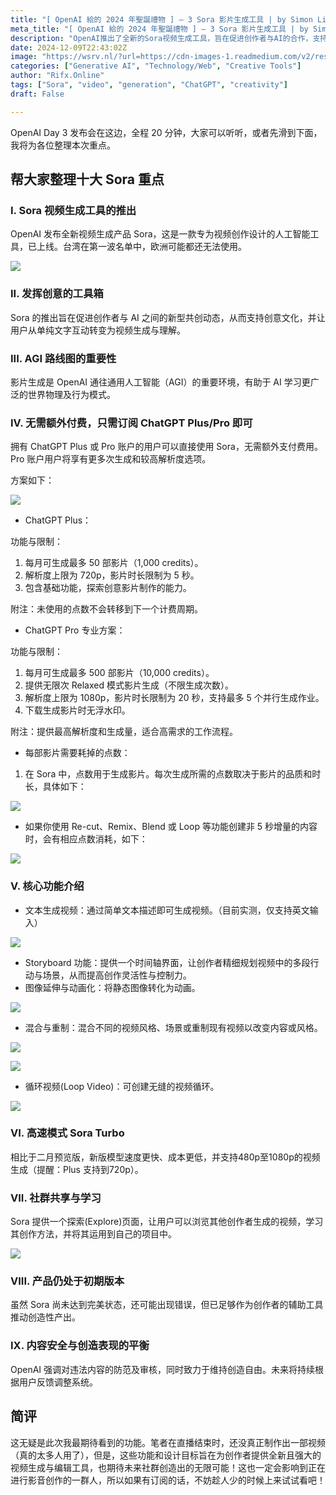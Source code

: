 ```yaml
---
title: "[ OpenAI 給的 2024 年聖誕禮物 ] — 3 Sora 影片生成工具 | by Simon Liu | Dec, 2024 | Medium"
meta_title: "[ OpenAI 給的 2024 年聖誕禮物 ] — 3 Sora 影片生成工具 | by Simon Liu | Dec, 2024 | Medium"
description: "OpenAI推出了全新的Sora视频生成工具，旨在促进创作者与AI的合作，支持创意文化。用户可通过ChatGPT Plus或Pro账户免费使用该工具，提供多种功能，如文字生成视频、Storyboard、图像动画等。Sora的设计目标是推动创意输出，并在通用人工智能（AGI）发展中发挥重要作用。尽管目前仍处于初期版本，Sora已具备实用性，未来将根据用户反馈不断优化。"
date: 2024-12-09T22:43:02Z
image: "https://wsrv.nl/?url=https://cdn-images-1.readmedium.com/v2/resize:fit:800/1*K-KyAkyaeX59y4SsuGDJCg.png"
categories: ["Generative AI", "Technology/Web", "Creative Tools"]
author: "Rifx.Online"
tags: ["Sora", "video", "generation", "ChatGPT", "creativity"]
draft: False

---
```




OpenAI Day 3 发布会在这边，全程 20 分钟，大家可以听听，或者先滑到下面，我将为各位整理本次重点。

## 帮大家整理十大 Sora 重点

### I. Sora 视频生成工具的推出

OpenAI 发布全新视频生成产品 Sora，这是一款专为视频创作设计的人工智能工具，已上线。台湾在第一波名单中，欧洲可能都还无法使用。

![](https://wsrv.nl/?url=https://cdn-images-1.readmedium.com/v2/resize:fit:800/1*RiDJU8ZxYmNXvzZPodovtg.png)

### II. 发挥创意的工具箱

Sora 的推出旨在促进创作者与 AI 之间的新型共创动态，从而支持创意文化，并让用户从单纯文字互动转变为视频生成与理解。

### III. AGI 路线图的重要性

影片生成是 OpenAI 通往通用人工智能（AGI）的重要环境，有助于 AI 学习更广泛的世界物理及行为模式。

### IV. 无需额外付费，只需订阅 ChatGPT Plus/Pro 即可

拥有 ChatGPT Plus 或 Pro 账户的用户可以直接使用 Sora，无需额外支付费用。Pro 账户用户将享有更多次生成和较高解析度选项。

方案如下：

![](https://wsrv.nl/?url=https://cdn-images-1.readmedium.com/v2/resize:fit:800/0*QgcczhHRySgWinqq)

* ChatGPT Plus：

功能与限制：

1. 每月可生成最多 50 部影片（1,000 credits）。
2. 解析度上限为 720p，影片时长限制为 5 秒。
3. 包含基础功能，探索创意影片制作的能力。

附注：未使用的点数不会转移到下一个计费周期。

* ChatGPT Pro 专业方案：

功能与限制：

1. 每月可生成最多 500 部影片（10,000 credits）。
2. 提供无限次 Relaxed 模式影片生成（不限生成次数）。
3. 解析度上限为 1080p，影片时长限制为 20 秒，支持最多 5 个并行生成作业。
4. 下载生成影片时无浮水印。

附注：提供最高解析度和生成量，适合高需求的工作流程。

* 每部影片需要耗掉的点数：

1. 在 Sora 中，点数用于生成影片。每次生成所需的点数取决于影片的品质和时长，具体如下：

![](https://wsrv.nl/?url=https://cdn-images-1.readmedium.com/v2/resize:fit:800/1*g4WEXhsxkEqxoxOWVeNKGw.png)

* 如果你使用 Re-cut、Remix、Blend 或 Loop 等功能创建非 5 秒增量的内容时，会有相应点数消耗，如下：

![](https://wsrv.nl/?url=https://cdn-images-1.readmedium.com/v2/resize:fit:800/1*HxsIKrH9rD2WtZrCs7-sdg.png)

### V. 核心功能介绍

* 文本生成视频：通过简单文本描述即可生成视频。（目前实测，仅支持英文输入）

![](https://wsrv.nl/?url=https://cdn-images-1.readmedium.com/v2/resize:fit:800/1*EqMdbwo2CIow9vAlM1IxlA.png)

* Storyboard 功能：提供一个时间轴界面，让创作者精细规划视频中的多段行动与场景，从而提高创作灵活性与控制力。
* 图像延伸与动画化：将静态图像转化为动画。

![](https://wsrv.nl/?url=https://cdn-images-1.readmedium.com/v2/resize:fit:800/1*RqcFfYzgdNsWJDT9Gk9Y2g.png)

* 混合与重制：混合不同的视频风格、场景或重制现有视频以改变内容或风格。

![](https://wsrv.nl/?url=https://cdn-images-1.readmedium.com/v2/resize:fit:800/1*DLyTrQPIb64x7naDjpEK-g.png)

![](https://wsrv.nl/?url=https://cdn-images-1.readmedium.com/v2/resize:fit:800/1*5CC2iB0ycUsymytOqd4L-A.png)

* 循环视频(Loop Video)：可创建无缝的视频循环。

![](https://wsrv.nl/?url=https://cdn-images-1.readmedium.com/v2/resize:fit:800/1*NyBjO_xRGTZLAss8GCemKg.png)

### VI. 高速模式 Sora Turbo

相比于二月预览版，新版模型速度更快、成本更低，并支持480p至1080p的视频生成（提醒：Plus 支持到720p）。

### VII. 社群共享与学习

Sora 提供一个探索(Explore)页面，让用户可以浏览其他创作者生成的视频，学习其创作方法，并将其运用到自己的项目中。

![](https://wsrv.nl/?url=https://cdn-images-1.readmedium.com/v2/resize:fit:800/1*A1ADPQRdD72xfjpWbmLdNw.png)

### VIII. 产品仍处于初期版本

虽然 Sora 尚未达到完美状态，还可能出现错误，但已足够作为创作者的辅助工具推动创造性产出。

### IX. 内容安全与创造表现的平衡

OpenAI 强调对违法内容的防范及审核，同时致力于维持创造自由。未来将持续根据用户反馈调整系统。

## 简评

这无疑是此次我最期待看到的功能。笔者在直播结束时，还没真正制作出一部视频（真的太多人用了），但是，这些功能和设计目标旨在为创作者提供全新且强大的视频生成与编辑工具，也期待未来社群创造出的无限可能！这也一定会影响到正在进行影音创作的一群人，所以如果有订阅的话，不妨趁人少的时候上来试试看吧！




